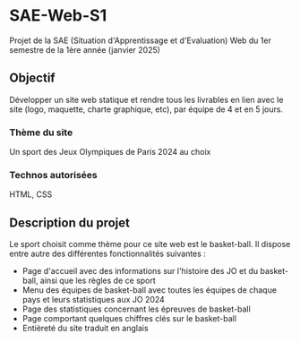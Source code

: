 # SAE-Web-S1
Projet de la SAE (Situation d'Apprentissage et d'Evaluation) Web du 1er semestre de la 1ère année (janvier 2025)
## Objectif
Développer un site web statique et rendre tous les livrables en lien avec le site (logo, maquette, charte graphique, etc), par équipe de 4 et en 5 jours.
### Thème du site
Un sport des Jeux Olympiques de Paris 2024 au choix
### Technos autorisées
HTML, CSS
## Description du projet
Le sport choisit comme thème pour ce site web est le basket-ball. Il dispose entre autre des différentes fonctionnalités suivantes :  
- Page d'accueil avec des informations sur l'histoire des JO et du basket-ball, ainsi que les règles de ce sport  
- Menu des équipes de basket-ball avec toutes les équipes de chaque pays et leurs statistiques aux JO 2024  
- Page des statistiques concernant les épreuves de basket-ball  
- Page comportant quelques chiffres clés sur le basket-ball  
- Entièreté du site traduit en anglais